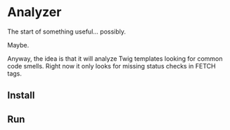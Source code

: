 Analyzer
==========

The start of something useful... possibly.

Maybe.

Anyway, the idea is that it will analyze Twig templates looking for common code smells. Right now it only looks for missing status checks in FETCH tags.

## Install

## Run
